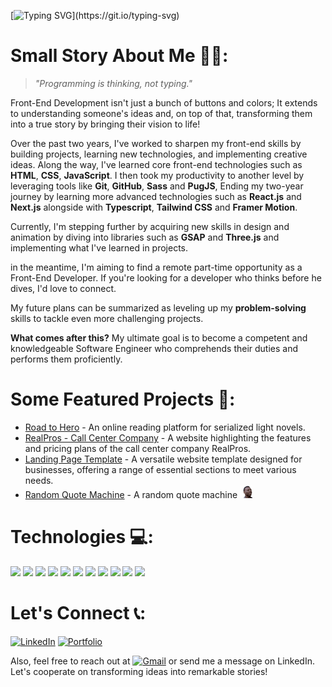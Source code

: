 [![Typing SVG](https://readme-typing-svg.herokuapp.com?font=Raleway&size=24&letterSpacing=1.5px&pause=500&color=E31B6D&vCenter=true&width=460&lines=Hello%2CWorld!;I'm+Mohamed+Waled.;I'm+a+Front-End+Developer.;Nice+to+meet+you!)](https://git.io/typing-svg)
# Small Story About Me 👨‍💻:

> *"Programming is thinking, not typing."*

Front-End Development isn't just a bunch of buttons and colors; It extends to understanding someone's ideas and, on top of that, transforming them into a true story by bringing their vision to life!

Over the past two years, I've worked to sharpen my front-end skills by building projects, learning new technologies, and implementing creative ideas. Along the way, I've learned core front-end technologies such as **HTML**, **CSS**, **JavaScript**. I then took my productivity to another level by leveraging tools like **Git**, **GitHub**, **Sass** and **PugJS**, Ending my two-year journey by learning more advanced technologies such as **React.js** and **Next.js** alongside with **Typescript**, **Tailwind CSS** and **Framer Motion**.

Currently, I'm stepping further by acquiring new skills in design and animation by diving into libraries such as **GSAP** and **Three.js** and implementing what I've learned in projects.

in the meantime, I'm aiming to find a remote part-time opportunity as a Front-End Developer. If you're looking for a developer who thinks before he dives, I'd love to connect.

My future plans can be summarized as leveling up my **problem-solving** skills to tackle even more challenging projects.

**What comes after this?** My ultimate goal is to become a competent and knowledgeable Software Engineer who comprehends their duties and performs them proficiently.

# Some Featured Projects 📌:

- [Road to Hero] - An online reading platform for serialized light novels.
- [RealPros - Call Center Company] - A website highlighting the features and pricing plans of the call center company RealPros.
- [Landing Page Template] - A versatile website template designed for businesses, offering a range of essential sections to meet various needs.
- [Random Quote Machine] - A random quote machine <img src="./Assets/smart.gif" width="20">

# Technologies 💻:

<img src="https://cdn.jsdelivr.net/gh/devicons/devicon@latest/icons/html5/html5-original-wordmark.svg" width="45" />  <img src="https://cdn.jsdelivr.net/gh/devicons/devicon@latest/icons/css3/css3-original-wordmark.svg" width="45"/>  <img src="https://cdn.jsdelivr.net/gh/devicons/devicon@latest/icons/sass/sass-original.svg" width="45" />  <img src="https://cdn.jsdelivr.net/gh/devicons/devicon@latest/icons/tailwindcss/tailwindcss-original-wordmark.svg" width="45" />  <img src="https://cdn.jsdelivr.net/gh/devicons/devicon@latest/icons/javascript/javascript-original.svg" width="45" />  <img src="https://cdn.jsdelivr.net/gh/devicons/devicon@latest/icons/typescript/typescript-original.svg" width="45" />  <img src="https://cdn.jsdelivr.net/gh/devicons/devicon@latest/icons/react/react-original-wordmark.svg" width="45" />  <img src="https://cdn.jsdelivr.net/gh/devicons/devicon@latest/icons/nextjs/nextjs-original-wordmark.svg" width="45" />  <img src="https://cdn.jsdelivr.net/gh/devicons/devicon@latest/icons/framermotion/framermotion-original-wordmark.svg" width="45"/>  <img src="https://cdn.jsdelivr.net/gh/devicons/devicon@latest/icons/git/git-original-wordmark.svg" width="45" />  <img src="https://cdn.jsdelivr.net/gh/devicons/devicon@latest/icons/github/github-original-wordmark.svg" width="45" />

# Let's Connect 📞:

[![LinkedIn](https://img.shields.io/badge/linkedin-%230077B5.svg?style=for-the-badge&logo=linkedin&logoColor=white)](https://www.linkedin.com/in/mohamed-waled) [![Portfolio](https://img.shields.io/badge/Portfolio-255E63?style=for-the-badge&logo=About.me&logoColor=white)](https://mohamedwaled.com/)

Also, feel free to reach out at  [![Gmail](https://img.shields.io/badge/Gmail-D14836?style=for-the-badge&logo=gmail&logoColor=white)](mailto:mohamedwaled8642@gmail.com)  or send me a message on LinkedIn. Let's cooperate on transforming ideas into remarkable stories!

[//]: # "This is Comment"
[Road to Hero]: https://road-to-hero.vercel.app/
[RealPros - Call Center Company]: https://callcenter-company.mohamedwaled.com/
[Landing Page Template]: https://landing-page.mohamedwaled.com/
[Random Quote Machine]: https://random-quote-machine-lyart.vercel.app/
